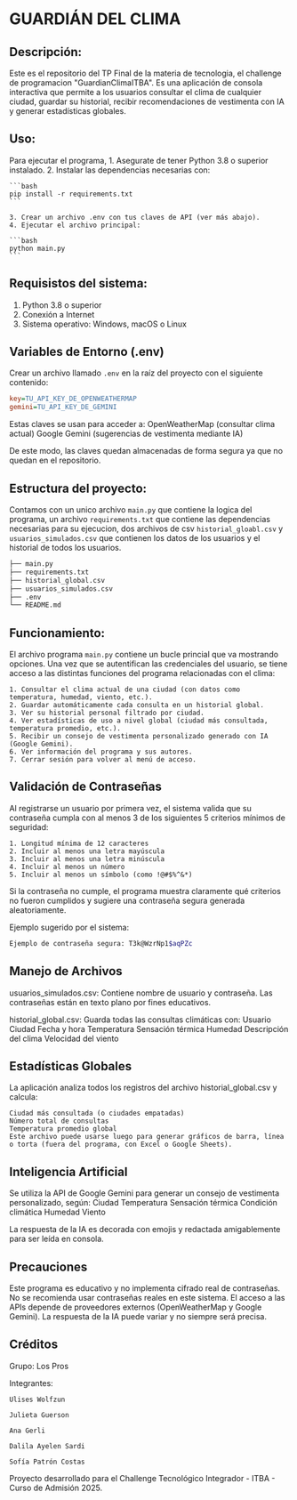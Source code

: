 # GUARDIÁN DEL CLIMA

## Descripción:
Este es el repositorio del TP Final de la materia de tecnologia, el challenge de programacion "GuardianClimaITBA". Es una aplicación de consola interactiva que permite a los usuarios consultar el clima de cualquier ciudad, guardar su historial, recibir recomendaciones de vestimenta con IA y generar estadísticas globales.

## Uso:
Para ejecutar el programa,
    1. Asegurate de tener Python 3.8 o superior instalado.
    2. Instalar las dependencias necesarias con:

    ```bash
    pip install -r requirements.txt
    ```

    3. Crear un archivo .env con tus claves de API (ver más abajo).
    4. Ejecutar el archivo principal:

    ```bash
    python main.py
    ```

## Requisistos del sistema:
1. Python 3.8 o superior
2. Conexión a Internet
3. Sistema operativo: Windows, macOS o Linux

## Variables de Entorno (.env)
Crear un archivo llamado `.env` en la raíz del proyecto con el siguiente contenido:

```ini
key=TU_API_KEY_DE_OPENWEATHERMAP
gemini=TU_API_KEY_DE_GEMINI
```
Estas claves se usan para acceder a:
    OpenWeatherMap (consultar clima actual)
    Google Gemini (sugerencias de vestimenta mediante IA)

De este modo, las claves quedan almacenadas de forma segura ya que no quedan en el repositorio.

## Estructura del proyecto:
Contamos con un unico archivo `main.py` que contiene la logica del programa, un archivo `requirements.txt` que contiene las dependencias necesarias para su ejecucion, dos archivos de csv `historial_gloabl.csv` y `usuarios_simulados.csv` que contienen los datos de los usuarios y el historial de todos los usuarios.

```bash
├── main.py
├── requirements.txt
├── historial_global.csv
├── usuarios_simulados.csv
├── .env
└── README.md
```

## Funcionamiento:
El archivo programa `main.py` contiene un bucle princial que va mostrando opciones. Una vez que se autentifican las credenciales del usuario, se tiene acceso a las distintas funciones del programa relacionadas con el clima:

    1. Consultar el clima actual de una ciudad (con datos como temperatura, humedad, viento, etc.).
    2. Guardar automáticamente cada consulta en un historial global.
    3. Ver su historial personal filtrado por ciudad.
    4. Ver estadísticas de uso a nivel global (ciudad más consultada, temperatura promedio, etc.).
    5. Recibir un consejo de vestimenta personalizado generado con IA (Google Gemini).
    6. Ver información del programa y sus autores.
    7. Cerrar sesión para volver al menú de acceso.

## Validación de Contraseñas
Al registrarse un usuario por primera vez, el sistema valida que su contraseña cumpla con al menos 3 de los siguientes 5 criterios mínimos de seguridad:

    1. Longitud mínima de 12 caracteres
    2. Incluir al menos una letra mayúscula
    3. Incluir al menos una letra minúscula
    4. Incluir al menos un número
    5. Incluir al menos un símbolo (como !@#$%^&*)

Si la contraseña no cumple, el programa muestra claramente qué criterios no fueron cumplidos y sugiere una contraseña segura generada aleatoriamente.

Ejemplo sugerido por el sistema:
```bash
Ejemplo de contraseña segura: T3k@WzrNp1$aqPZc
```

## Manejo de Archivos
usuarios_simulados.csv: Contiene nombre de usuario y contraseña. Las contraseñas están en texto plano por fines educativos.

historial_global.csv: Guarda todas las consultas climáticas con:
    Usuario
    Ciudad
    Fecha y hora
    Temperatura
    Sensación térmica
    Humedad
    Descripción del clima
    Velocidad del viento

## Estadísticas Globales
La aplicación analiza todos los registros del archivo historial_global.csv y calcula:

    Ciudad más consultada (o ciudades empatadas)
    Número total de consultas
    Temperatura promedio global
    Este archivo puede usarse luego para generar gráficos de barra, línea o torta (fuera del programa, con Excel o Google Sheets).

## Inteligencia Artificial
Se utiliza la API de Google Gemini para generar un consejo de vestimenta personalizado, según:
    Ciudad
    Temperatura
    Sensación térmica
    Condición climática
    Humedad
    Viento

La respuesta de la IA es decorada con emojis y redactada amigablemente para ser leída en consola.

## Precauciones
Este programa es educativo y no implementa cifrado real de contraseñas.
No se recomienda usar contraseñas reales en este sistema.
El acceso a las APIs depende de proveedores externos (OpenWeatherMap y Google Gemini).
La respuesta de la IA puede variar y no siempre será precisa.

## Créditos
Grupo: Los Pros

Integrantes:

    Ulises Wolfzun

    Julieta Guerson

    Ana Gerli

    Dalila Ayelen Sardi

    Sofía Patrón Costas

Proyecto desarrollado para el Challenge Tecnológico Integrador - ITBA - Curso de Admisión 2025.